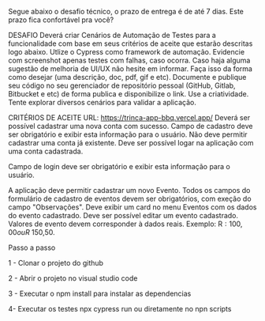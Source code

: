 Segue abaixo o desafio técnico, o prazo de entrega é de até 7 dias. Este prazo fica confortável pra você? 

DESAFIO
Deverá criar Cenários de Automação de Testes para a funcionalidade com base em seus critérios de aceite que estarão descritas logo abaixo.
Utlize o Cypress como framework de automação.
Evidencie com screenshot apenas testes com falhas, caso ocorra.
Caso haja alguma sugestão de melhoria de UI/UX não hesite em informar. Faça isso da forma como desejar (uma descrição, doc, pdf, gif e etc).
Documente e publique seu código no seu gerenciador de repositório pessoal (GitHub, Gitlab, Bitbucket e etc) de forma publica e disponibilize o link.
Use a criatividade. Tente explorar diversos cenários para validar a aplicação.

CRITÉRIOS DE ACEITE
URL: https://trinca-app-bbq.vercel.app/
Deverá ser possível cadastrar uma nova conta com sucesso.
Campo de cadastro deve ser obrigatório e exibir esta informação para o usuário.
Não deve permitir cadastrar uma conta já existente.
Deve ser possível logar na aplicação com uma conta cadastrada.

Campo de login deve ser obrigatório e exibir esta informação para o usuário.

A aplicação deve permitir cadastrar um novo Evento.
Todos os campos do formulário de cadastro de eventos devem ser obrigatórios, com exeção do campo "Observações".
Deve exibir um card no menu Eventos com os dados do evento cadastrado.
Deve ser possível editar um evento cadastrado.
Valores de evento devem corresponder à dados reais. Exemplo: R$: 100,00 ou R$ 150,50.


Passo a passo

1 - Clonar o projeto do github 

2 - Abrir o projeto no visual studio code

3 - Executar o npm install para instalar as dependencias

4- Executar os testes npx cypress run ou diretamente no npn scripts